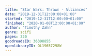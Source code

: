 ```yaml
---
title: "Star Wars: Thrawn - Alliances"
date: "2019-12-31T12:00:00+01:00"
started: "2019-12-31T12:00:00+01:00"
finished: "2020-01-08T12:00:00+01:00"
author: "Timothy Zahn"
genre: scifi
pages: 320
goodreadsID: 36398855
openlibraryID: OL19657298W
---
```

